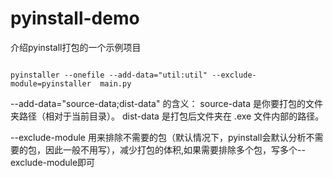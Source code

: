 # pyinstall-demo
介绍pyinstall打包的一个示例项目


```shell

pyinstaller --onefile --add-data="util:util" --exclude-module=pyinstaller  main.py 
```

--add-data="source-data;dist-data" 的含义：
source-data 是你要打包的文件夹路径（相对于当前目录）。
dist-data 是打包后文件夹在 .exe 文件内部的路径。

--exclude-module 用来排除不需要的包（默认情况下，pyinstall会默认分析不需要的包，因此一般不用写），减少打包的体积,如果需要排除多个包，写多个--exclude-module即可